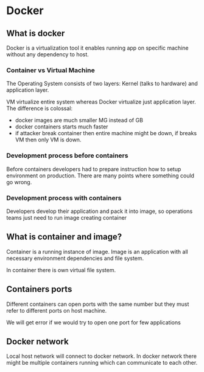 # Docker

## What is docker

Docker is a virtualization tool it enables running app on specific machine without any dependency to host.

### Container vs Virtual Machine

The Operating System consists of two layers: Kernel (talks to hardware) and application layer.

VM virtualize entire system whereas Docker virtualize just application layer. The difference is colossal:

  - docker images are much smaller MG instead of GB
  - docker containers starts much faster
  - if attacker break container then entire machine might be down, if breaks VM then only VM is down.


### Development process before containers

Before containers developers had to prepare instruction how to setup environment on production. There are many points where something could go wrong.

### Development process with containers

Developers develop their application and pack it into image, so operations teams just need to run image creating container

## What is container and image?

Container is a running instance of image.
Image is an application with all necessary environment dependencies and file system.

In container there is own virtual file system.

## Containers ports

Different containers can open ports with the same number but they must refer to different ports on host machine.

We will get error if we would try to open one port for few applications

## Docker network

Local host network will connect to docker network. In docker network there might be multiple containers running which can communicate to each other.